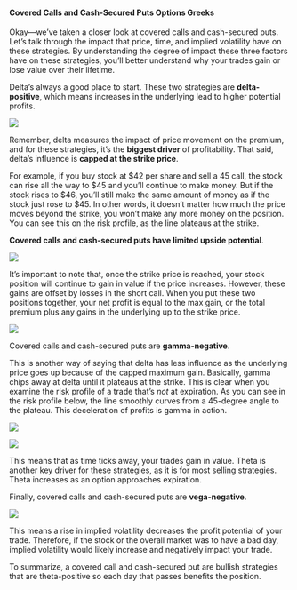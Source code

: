 #### Covered Calls and Cash-Secured Puts Options Greeks

Okay—we’ve taken a closer look at covered calls and cash-secured puts. Let’s talk through the impact that price, time, and implied volatility have on these strategies. By understanding the degree of impact these three factors have on these strategies, you’ll better understand why your trades gain or lose value over their lifetime.

Delta’s always a good place to start. These two strategies are  **delta-positive**, which means increases in the underlying lead to higher potential profits.

![](https://education.ameritrade.com/content/cms/images/BDTO_Lesson_4.90.01.jpg)

Remember, delta measures the impact of price movement on the premium, and for these strategies, it’s the  **biggest driver** of profitability. That said, delta’s influence is  **capped at the strike price**.

For example, if you buy stock at $42 per share and sell a 45 call, the stock can rise all the way to $45 and you’ll continue to make money. But if the stock rises to $46, you’ll still make the same amount of money as if the stock just rose to $45. In other words, it doesn’t matter how much the price moves beyond the strike, you won’t make any more money on the position. You can see this on the risk profile, as the line plateaus at the strike.

**Covered calls and cash-secured puts have limited upside potential**.

![](https://education.ameritrade.com/content/cms/images/BDTO_Lesson_4.90.02.jpg)

It’s important to note that, once the strike price is reached, your stock position will continue to gain in value if the price increases. However, these gains are offset by losses in the short call. When you put these two positions together, your net profit is equal to the max gain, or the total premium plus any gains in the underlying up to the strike price.

![](https://education.ameritrade.com/content/cms/images/BDTO_Lesson_4.90.03.jpg)

Covered calls and cash-secured puts are  **gamma-negative**.

This is another way of saying that delta has less influence as the underlying price goes up because of the capped maximum gain. Basically, gamma chips away at delta until it plateaus at the strike. This is clear when you examine the risk profile of a trade that’s  _not_  at expiration. As you can see in the risk profile below, the line smoothly curves from a 45-degree angle to the plateau. This deceleration of profits is gamma in action.

![](https://education.ameritrade.com/content/cms/images/BDTO_Lesson_4.90.04.jpg)

![](https://education.ameritrade.com/content/cms/images/BDTO_Lesson_4.90.05.jpg)

This means that as time ticks away, your trades gain in value. Theta is another key driver for these strategies, as it is for most selling strategies. Theta increases as an option approaches expiration.

Finally, covered calls and cash-secured puts are  **vega-negative**.

![](https://education.ameritrade.com/content/cms/images/BDTO_Lesson_4.90.06.jpg)

This means a rise in implied volatility decreases the profit potential of your trade. Therefore, if the stock or the overall market was to have a bad day, implied volatility would likely increase and negatively impact your trade.

To summarize, a covered call and cash-secured put are bullish strategies that are theta-positive so each day that passes benefits the position.


<!--stackedit_data:
eyJoaXN0b3J5IjpbMTU0MDY3MDgxXX0=
-->